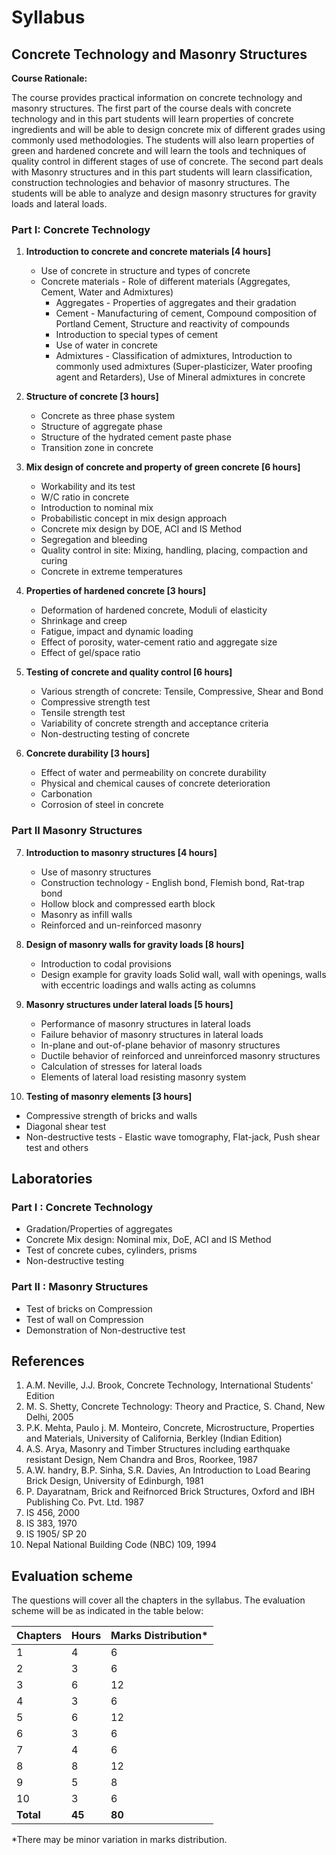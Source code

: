 # Syllabus

## Concrete Technology and Masonry Structures

**Course Rationale:**

The course provides practical information on concrete technology and masonry structures. The first part of the course deals with concrete technology and in this part students will learn properties of concrete ingredients and will be able to design concrete mix of different grades using commonly used methodologies. The students will also learn properties of green and hardened concrete and will learn the tools and techniques of quality control in different stages of use of concrete. The second part deals with Masonry structures and in this part students will learn classification, construction technologies and behavior of masonry structures. The students will be able to analyze and design masonry structures for gravity loads and lateral loads.

### Part I: Concrete Technology

1. **Introduction to concrete and concrete materials [4 hours]**
   - Use of concrete in structure and types of concrete
   - Concrete materials - Role of different materials (Aggregates, Cement, Water and Admixtures)
     - Aggregates - Properties of aggregates and their gradation
     - Cement - Manufacturing of cement, Compound composition of Portland Cement, Structure and reactivity of compounds
     - Introduction to special types of cement
     - Use of water in concrete
     - Admixtures - Classification of admixtures, Introduction to commonly used admixtures (Super-plasticizer, Water proofing agent and Retarders), Use of Mineral admixtures in concrete

2. **Structure of concrete [3 hours]**
   - Concrete as three phase system
   - Structure of aggregate phase
   - Structure of the hydrated cement paste phase
   - Transition zone in concrete

3. **Mix design of concrete and property of green concrete [6 hours]**
   - Workability and its test
   - W/C ratio in concrete
   - Introduction to nominal mix
   - Probabilistic concept in mix design approach
   - Concrete mix design by DOE, ACI and IS Method
   - Segregation and bleeding
   - Quality control in site: Mixing, handling, placing, compaction and curing
   - Concrete in extreme temperatures

4. **Properties of hardened concrete [3 hours]**
   - Deformation of hardened concrete, Moduli of elasticity
   - Shrinkage and creep
   - Fatigue, impact and dynamic loading
   - Effect of porosity, water-cement ratio and aggregate size
   - Effect of gel/space ratio

5. **Testing of concrete and quality control [6 hours]**
   - Various strength of concrete: Tensile, Compressive, Shear and Bond
   - Compressive strength test
   - Tensile strength test
   - Variability of concrete strength and acceptance criteria
   - Non-destructing testing of concrete

6. **Concrete durability [3 hours]**
   - Effect of water and permeability on concrete durability
   - Physical and chemical causes of concrete deterioration
   - Carbonation
   - Corrosion of steel in concrete

### Part II Masonry Structures

7. **Introduction to masonry structures [4 hours]**
   - Use of masonry structures
   - Construction technology - English bond, Flemish bond, Rat-trap bond
   - Hollow block and compressed earth block
   - Masonry as infill walls
   - Reinforced and un-reinforced masonry

8. **Design of masonry walls for gravity loads [8 hours]**
   - Introduction to codal provisions
   - Design example for gravity loads Solid wall, wall with openings, walls with eccentric loadings and walls acting as columns

9. **Masonry structures under lateral loads [5 hours]**
   - Performance of masonry structures in lateral loads
   - Failure behavior of masonry structures in lateral loads
   - In-plane and out-of-plane behavior of masonry structures
   - Ductile behavior of reinforced and unreinforced masonry structures
   - Calculation of stresses for lateral loads
   - Elements of lateral load resisting masonry system

10. **Testing of masonry elements [3 hours]**
   - Compressive strength of bricks and walls
   - Diagonal shear test
   - Non-destructive tests - Elastic wave tomography, Flat-jack, Push shear test and others

## Laboratories

### Part I : Concrete Technology

- Gradation/Properties of aggregates
- Concrete Mix design: Nominal mix, DoE, ACI and IS Method 
- Test of concrete cubes, cylinders, prisms
- Non-destructive testing

### Part II : Masonry Structures

- Test of bricks on Compression
- Test of wall on Compression
- Demonstration of Non-destructive test

## References

1. A.M. Neville, J.J. Brook, Concrete Technology, International Students' Edition
2. M. S. Shetty, Concrete Technology: Theory and Practice, S. Chand, New Delhi, 2005
3. P.K. Mehta, Paulo j. M. Monteiro, Concrete, Microstructure, Properties and Materials, University of California, Berkley (Indian Edition)
4. A.S. Arya, Masonry and Timber Structures including earthquake resistant Design, Nem Chandra and Bros, Roorkee, 1987
5. A.W. handry, B.P. Sinha, S.R. Davies, An Introduction to Load Bearing Brick Design, University of Edinburgh, 1981
6. P. Dayaratnam, Brick and Reifnorced Brick Structures, Oxford and IBH Publishing Co. Pvt. Ltd. 1987
7. IS 456, 2000
8. IS 383, 1970
9. IS 1905/ SP 20
10. Nepal National Building Code (NBC) 109, 1994

## Evaluation scheme

The questions will cover all the chapters in the syllabus. The evaluation scheme will be as indicated in the table below:

| Chapters | Hours | Marks Distribution* |
|---|---|---|
| 1 | 4 | 6 |
| 2 | 3 | 6 |
| 3 | 6 | 12 |
| 4 | 3 | 6 |
| 5 | 6 | 12 |
| 6 | 3 | 6 |
| 7 | 4 | 6 |
| 8 | 8 | 12 |
| 9 | 5 | 8 |
| 10 | 3 | 6 |
| **Total** | **45** | **80** |

*There may be minor variation in marks distribution. 
